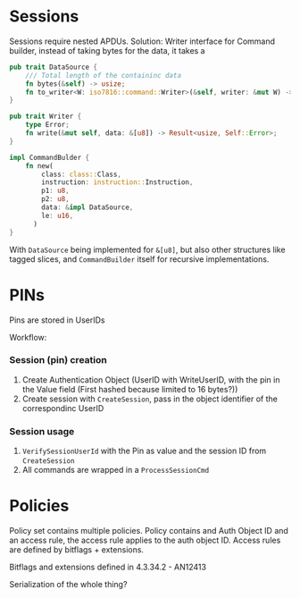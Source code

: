 Sessions
========

Sessions require nested APDUs.
Solution: Writer interface for Command builder, instead of taking bytes for the data, it takes a 

```rust
pub trait DataSource {
    /// Total length of the containinc data
    fn bytes(&self) -> usize;
    fn to_writer<W: iso7816::command::Writer>(&self, writer: &mut W) -> Result<(), W::Error>;
}
```

```rust
pub trait Writer {
    type Error;
    fn write(&mut self, data: &[u8]) -> Result<usize, Self::Error>;
}
```

```rust
impl CommandBulder {
    fn new(
        class: class::Class,
        instruction: instruction::Instruction,
        p1: u8,
        p2: u8,
        data: &impl DataSource,
        le: u16,
      )
}
```

With `DataSource` being implemented for `&[u8]`, but also other structures like tagged slices, and `CommandBuilder` itself for recursive implementations.

PINs
====

Pins are stored in UserIDs

Workflow:

### Session (pin) creation

1. Create Authentication Object (UserID with WriteUserID, with the pin in the Value field (First hashed because limited to 16 bytes?))
2. Create session with `CreateSession`, pass in the object identifier of the correspondinc UserID


### Session usage

1. `VerifySessionUserId` with the Pin as value and the session ID from `CreateSession`
2. All commands are wrapped in a `ProcessSessionCmd`


Policies
========

Policy set contains multiple policies.
Policy contains and Auth Object ID and an access rule, the access rule applies to the auth object ID.
Access rules are defined by bitflags + extensions.


Bitflags and extensions defined in 4.3.34.2 - AN12413

Serialization of the whole thing?

